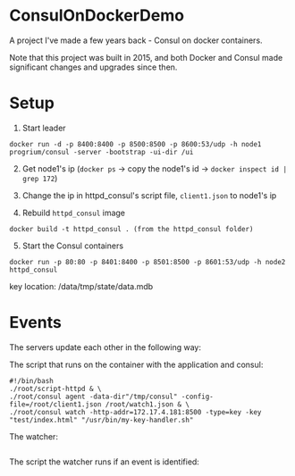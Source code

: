 # ConsulOnDockerDemo
A project I've made a few years back - Consul on docker containers.

Note that this project was built in 2015, and both Docker and Consul made significant changes and upgrades since then.

# Setup

1. Start leader
```
docker run -d -p 8400:8400 -p 8500:8500 -p 8600:53/udp -h node1 progrium/consul -server -bootstrap -ui-dir /ui
```

2. Get node1's ip  (```docker ps``` -> copy the node1's id -> ```docker inspect id | grep 172```)

3. Change the ip in httpd_consul's script file, ```client1.json``` to node1's ip

4. Rebuild ```httpd_consul``` image 
```
docker build -t httpd_consul . (from the httpd_consul folder)
```

5. Start the Consul containers
```
docker run -p 80:80 -p 8401:8400 -p 8501:8500 -p 8601:53/udp -h node2 httpd_consul
```

key location: /data/tmp/state<number>/data.mdb

# Events 
The servers update each other in the following way:

The script that runs on the container with the application and consul:
```
#!/bin/bash
./root/script-httpd & \
./root/consul agent -data-dir"/tmp/consul" -config-file=/root/client1.json /root/watch1.json & \
./root/consul watch -http-addr=172.17.4.181:8500 -type=key -key "test/index.html" "/usr/bin/my-key-handler.sh"
```
The watcher:
```

```
The script the watcher runs if an event is identified:
```

```
